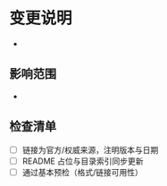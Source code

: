 # 变更说明

-

## 影响范围

-

## 检查清单

- [ ] 链接为官方/权威来源，注明版本与日期
- [ ] README 占位与目录索引同步更新
- [ ] 通过基本预检（格式/链接可用性）
